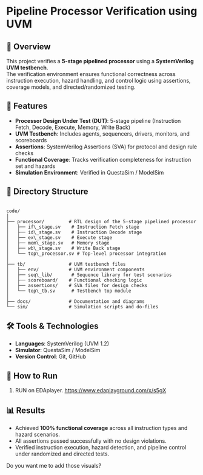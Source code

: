 # Pipeline Processor Verification using UVM

## 📌 Overview
This project verifies a **5-stage pipelined processor** using a **SystemVerilog UVM testbench**.  
The verification environment ensures functional correctness across instruction execution, hazard handling, and control logic using assertions, coverage models, and directed/randomized testing.

## 🎯 Features
- **Processor Design Under Test (DUT)**: 5-stage pipeline (Instruction Fetch, Decode, Execute, Memory, Write Back)
- **UVM Testbench**: Includes agents, sequencers, drivers, monitors, and scoreboards
- **Assertions**: SystemVerilog Assertions (SVA) for protocol and design rule checks
- **Functional Coverage**: Tracks verification completeness for instruction set and hazards
- **Simulation Environment**: Verified in QuestaSim / ModelSim

## 📂 Directory Structure
```

code/
│
├── processor/         # RTL design of the 5-stage pipelined processor
│   ├── if\_stage.sv    # Instruction Fetch stage
│   ├── id\_stage.sv    # Instruction Decode stage
│   ├── ex\_stage.sv    # Execute stage
│   ├── mem\_stage.sv   # Memory stage
│   ├── wb\_stage.sv    # Write Back stage
│   └── top\_processor.sv # Top-level processor integration
│
├── tb/                # UVM testbench files
│   ├── env/           # UVM environment components
│   ├── seq\_lib/       # Sequence library for test scenarios
│   ├── scoreboard/    # Functional checking logic
│   ├── assertions/    # SVA files for design checks
│   └── top\_tb.sv      # Testbench top module
│
├── docs/              # Documentation and diagrams
└── sim/               # Simulation scripts and do-files

````

## 🛠️ Tools & Technologies
- **Languages**: SystemVerilog (UVM 1.2)
- **Simulator**: QuestaSim / ModelSim
- **Version Control**: Git, GitHub

## 🚀 How to Run
1. RUN on EDAplayer.
   https://www.edaplayground.com/x/s5gX

## 📊 Results

* Achieved **100% functional coverage** across all instruction types and hazard scenarios.
* All assertions passed successfully with no design violations.
* Verified instruction execution, hazard detection, and pipeline control under randomized and directed tests.



Do you want me to add those visuals?
```
